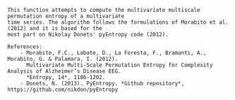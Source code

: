     This function attempts to compute the multivariate multiscale permutation entropy of a multivariate 
    time series. The algorithm follows the formulations of Morabito et al. (2012) and it is based for the 
    most part on Nikolay Donets' pyEntropy code (2012).
        
    References:
        - Morabito, F.C., Labate, D., La Foresta, F., Bramanti, A., Morabito, G. & Palamara, I. (2012). 
          Multivariate Multi-Scale Permutation Entropy for Complexity Analysis of Alzheimer’s Disease EEG.
          *Entropy, 14*, 1186-1202.
        - Donets, N. (2013). PyEntropy. *Github repository*, https://github.com/nikdon/pyEntropy
